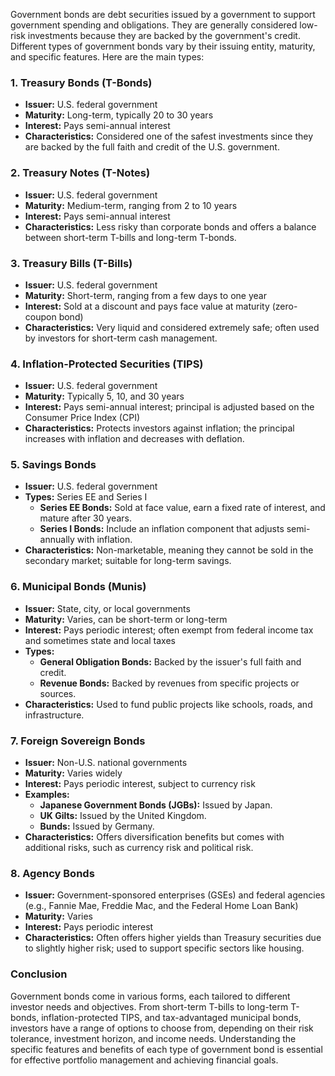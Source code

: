 Government bonds are debt securities issued by a government to support government spending and obligations. They are generally considered low-risk investments because they are backed by the government's credit. Different types of government bonds vary by their issuing entity, maturity, and specific features. Here are the main types:

### 1. **Treasury Bonds (T-Bonds)**
- **Issuer:** U.S. federal government
- **Maturity:** Long-term, typically 20 to 30 years
- **Interest:** Pays semi-annual interest
- **Characteristics:** Considered one of the safest investments since they are backed by the full faith and credit of the U.S. government.

### 2. **Treasury Notes (T-Notes)**
- **Issuer:** U.S. federal government
- **Maturity:** Medium-term, ranging from 2 to 10 years
- **Interest:** Pays semi-annual interest
- **Characteristics:** Less risky than corporate bonds and offers a balance between short-term T-bills and long-term T-bonds.

### 3. **Treasury Bills (T-Bills)**
- **Issuer:** U.S. federal government
- **Maturity:** Short-term, ranging from a few days to one year
- **Interest:** Sold at a discount and pays face value at maturity (zero-coupon bond)
- **Characteristics:** Very liquid and considered extremely safe; often used by investors for short-term cash management.

### 4. **Inflation-Protected Securities (TIPS)**
- **Issuer:** U.S. federal government
- **Maturity:** Typically 5, 10, and 30 years
- **Interest:** Pays semi-annual interest; principal is adjusted based on the Consumer Price Index (CPI)
- **Characteristics:** Protects investors against inflation; the principal increases with inflation and decreases with deflation.

### 5. **Savings Bonds**
- **Issuer:** U.S. federal government
- **Types:** Series EE and Series I
  - **Series EE Bonds:** Sold at face value, earn a fixed rate of interest, and mature after 30 years.
  - **Series I Bonds:** Include an inflation component that adjusts semi-annually with inflation.
- **Characteristics:** Non-marketable, meaning they cannot be sold in the secondary market; suitable for long-term savings.

### 6. **Municipal Bonds (Munis)**
- **Issuer:** State, city, or local governments
- **Maturity:** Varies, can be short-term or long-term
- **Interest:** Pays periodic interest; often exempt from federal income tax and sometimes state and local taxes
- **Types:**
  - **General Obligation Bonds:** Backed by the issuer's full faith and credit.
  - **Revenue Bonds:** Backed by revenues from specific projects or sources.
- **Characteristics:** Used to fund public projects like schools, roads, and infrastructure.

### 7. **Foreign Sovereign Bonds**
- **Issuer:** Non-U.S. national governments
- **Maturity:** Varies widely
- **Interest:** Pays periodic interest, subject to currency risk
- **Examples:**
  - **Japanese Government Bonds (JGBs):** Issued by Japan.
  - **UK Gilts:** Issued by the United Kingdom.
  - **Bunds:** Issued by Germany.
- **Characteristics:** Offers diversification benefits but comes with additional risks, such as currency risk and political risk.

### 8. **Agency Bonds**
- **Issuer:** Government-sponsored enterprises (GSEs) and federal agencies (e.g., Fannie Mae, Freddie Mac, and the Federal Home Loan Bank)
- **Maturity:** Varies
- **Interest:** Pays periodic interest
- **Characteristics:** Often offers higher yields than Treasury securities due to slightly higher risk; used to support specific sectors like housing.

### Conclusion
Government bonds come in various forms, each tailored to different investor needs and objectives. From short-term T-bills to long-term T-bonds, inflation-protected TIPS, and tax-advantaged municipal bonds, investors have a range of options to choose from, depending on their risk tolerance, investment horizon, and income needs. Understanding the specific features and benefits of each type of government bond is essential for effective portfolio management and achieving financial goals.
